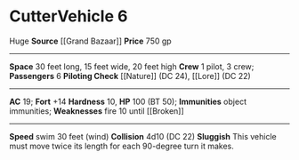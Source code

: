 ﻿---
ac: '19'
burrow_speed: null
climb_speed: null
fly_speed: null
fortitude: '+14'
hardness: '10'
hp: '100'
id: '41'
item_category: Vehicles
land_speed: null
level: '6'
max_speed: '30'
name: Cutter
price: 750 gp
rarity: Common
reflex: null
resistance: null
school: null
size: Huge
source: '[[DATABASE/source/Grand Bazaar|Grand Bazaar]]'
swim_speed: '30'
trait: null
type: Vehicle

---
# Cutter<span class="item-type">Vehicle 6</span>

<span class="trait-size item-trait">Huge</span>
**Source** [[Grand Bazaar]]
**Price** 750 gp

---
**Space** 30 feet long, 15 feet wide, 20 feet high
**Crew** 1 pilot, 3 crew; **Passengers** 6
**Piloting Check** [[Nature]] (DC 24), [[Lore]] (DC 22)

---
**AC** 19; **Fort** +14
**Hardness** 10, **HP** 100 (BT 50); **Immunities** object immunities; **Weaknesses** fire 10 until [[Broken]]

---
**Speed** swim 30 feet (wind)
**Collision** 4d10 (DC 22)
**Sluggish** This vehicle must move twice its length for each 90-degree turn it makes.